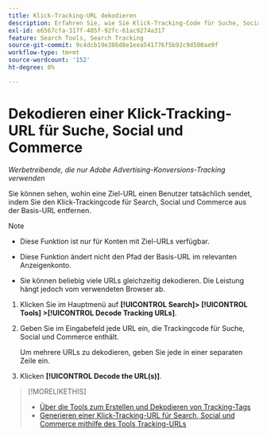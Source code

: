 ```yaml
---
title: Klick-Tracking-URL dekodieren
description: Erfahren Sie, wie Sie Klick-Tracking-Code für Suche, Social und Commerce aus einer Basis-URL entfernen.
exl-id: e6567cfa-317f-405f-92fc-61ac9274a317
feature: Search Tools, Search Tracking
source-git-commit: 9c4dcb19e386d8e1eea541776f5b92c9d500ae9f
workflow-type: tm+mt
source-wordcount: '152'
ht-degree: 0%

---
```


# Dekodieren einer Klick-Tracking-URL für Suche, Social und Commerce

*Werbetreibende, die nur Adobe Advertising-Konversions-Tracking verwenden*

Sie können sehen, wohin eine Ziel-URL einen Benutzer tatsächlich sendet, indem Sie den Klick-Trackingcode für Search, Social und Commerce aus der Basis-URL entfernen.

>[!NOTE]
>
>* Diese Funktion ist nur für Konten mit Ziel-URLs verfügbar.
>
>* Diese Funktion ändert nicht den Pfad der Basis-URL im relevanten Anzeigenkonto.
>
>* Sie können beliebig viele URLs gleichzeitig dekodieren. Die Leistung hängt jedoch vom verwendeten Browser ab.

1. Klicken Sie im Hauptmenü auf **[!UICONTROL Search]> [!UICONTROL Tools] >[!UICONTROL Decode Tracking URLs]**.

1. Geben Sie im Eingabefeld jede URL ein, die Trackingcode für Suche, Social und Commerce enthält.

   Um mehrere URLs zu dekodieren, geben Sie jede in einer separaten Zeile ein.

1. Klicken **[!UICONTROL Decode the URL(s)]**.

>[!MORELIKETHIS]
>
>* [Über die Tools zum Erstellen und Dekodieren von Tracking-Tags](tracking-tools-about.md)
>* [Generieren einer Klick-Tracking-URL für Search, Social und Commerce mithilfe des Tools Tracking-URLs](click-tracking-url-generate.md)
